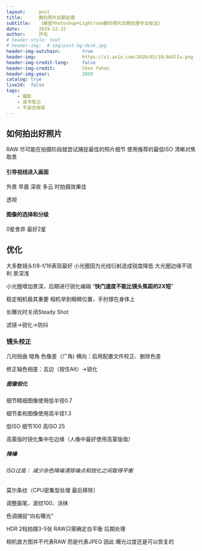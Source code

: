 ```yaml
---
layout:     post
title:      数码照片后期处理
subtitle:   《解密Photoshop+Lightroom数码照片后期处理专业技法》
date:       2019-12-22
author:     炸毛
# header-style: text
# header-img:  # img/post-bg-desk.jpg
header-img-outchain:        true
header-img:                 https://s1.ax1x.com/2020/03/18/8dGlIx.png
header-img-credit-long:     false
header-img-credit:          Chen Yuhan
header-img-year:            2019
catalog: true
live2d:  false
tags:
    - 摄影
    - 读书笔记
    - 不适合阅读
---
```



## 如何拍出好照片

RAW  尽可能在拍摄阶段就尝试捕捉最佳的照片细节  使用推荐的最低ISO 清晰对焦 取景

#### 引导视线进入画面

外景 早晨 深夜 多云 时拍摄效果佳

透视

#### 图像的选择和分级

0星舍弃  最好2星

## 优化

大多数镜头f/8-f/16表现最好 小光圈因为光线衍射造成锐度降低 大光圈边缘不锐利 景深浅

小光圈增加景深，后期进行锐化编辑 “**快门速度不能比镜头焦距的2X短**”

稳定相机极其重要 相机举到眼睛位置，手肘撑在身体上

 长曝光时关闭Steady Shot

滤镜->锐化->防抖

### 镜头校正

几何扭曲 暗角 色像差（广角)  横向：启用配置文件校正、删除色差

修正轴色相差：去边（按住Alt）->锐化

##### 图像锐化

细节精细图像使用低半径0.7 

细节柔和图像使用高半径1.3

低ISO 细节100 高ISO 25

高蒙版时锐化集中在边缘（人像中最好使用高蒙版值）

##### 降噪

###### ISO过高： 减少杂色降噪清除噪点和锐化之间取得平衡

莫尔条纹（CPU密集型处理 最后移除）

调整画笔、波纹100、涂抹

色调捕捉“向右曝光”

HDR 2档拍摄3-5张 RAW只需确定白平衡 后期处理

相机直方图并不代表RAW 而是代表JPEG 因此 曝光过度还是可以恢复的


